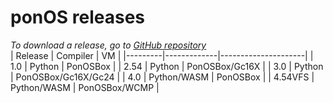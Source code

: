 # ponOS releases
*To download a release, go to [GitHub repository](https://github.com/levm370/PonOS)*\
| Release | Compiler    | VM                  |
|---------|-------------|---------------------|
| 1.0     | Python      | PonOSBox            |
| 2.54    | Python      | PonOSBox/Gc16X      |
| 3.0     | Python      | PonOSBox/Gc16X/Gc24 |
| 4.0     | Python/WASM | PonOSBox            |
| 4.54VFS | Python/WASM | PonOSBox/WCMP       |
